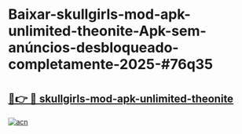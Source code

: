 # Baixar-skullgirls-mod-apk-unlimited-theonite-Apk-sem-anúncios-desbloqueado-completamente-2025-#76q35

# <h2><a href="https://ainizakaria.my?title=skullgirls-mod-apk-unlimited-theonite&ref=24M">🔗👉 🔴 skullgirls-mod-apk-unlimited-theonite</a></h2>

[![acn](https://github.com/user-attachments/assets/0f9c940e-d8b0-45ae-aac7-cd30a18b3e1c)](https://ainizakaria.my?title=skullgirls-mod-apk-unlimited-theonite&ref=24M)

